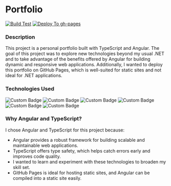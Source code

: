 # Portfolio 
[![Build Test](https://github.com/Carpenteri1/Portfolio/actions/workflows/build_test.yml/badge.svg?branch=master)](https://github.com/Carpenteri1/Portfolio/actions/workflows/build_test.yml)
[![Deploy To gh-pages](https://github.com/Carpenteri1/Portfolio/actions/workflows/build_execute_deploy.yml/badge.svg?branch=master)](https://github.com/Carpenteri1/Portfolio/actions/workflows/build_execute_deploy.yml)


### Description

This project is a personal portfolio built with TypeScript and Angular. 
The goal of this project was to explore new technologies beyond my usual 
.NET and to take advantage of the benefits offered by Angular for building dynamic and responsive web applications. 
Additionally, I wanted to deploy this portfolio on GitHub Pages, which is well-suited for static sites and not ideal for .NET applications.

 ### Technologies Used
 ![Custom Badge](https://img.shields.io/badge/TypeScript-blue)
 ![Custom Badge](https://img.shields.io/badge/Angular-red)
 ![Custom Badge](https://img.shields.io/badge/HTML5-orange)
 ![Custom Badge](https://img.shields.io/badge/CSS-Yellow)
 ![Custom Badge](https://img.shields.io/badge/Bootstrap-purple)
 ![Custom Badge](https://img.shields.io/badge/NPM-green)

### Why Angular and TypeScript?

I chose Angular and TypeScript for this project because:

- Angular provides a robust framework for building scalable and maintainable web applications.
- TypeScript offers type safety, which helps catch errors early and improves code quality.
- I wanted to learn and experiment with these technologies to broaden my skill set.
- GitHub Pages is ideal for hosting static sites, and Angular can be compiled into a static site easily.

